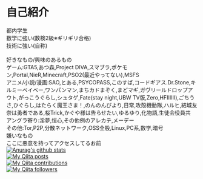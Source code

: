 # 自己紹介
都内学生<br>
数学に強い(数検2級※ギリギリ合格)<br>
技術に強い(自称)<br>
<br>
好きなもの/興味のあるもの<br>
ゲーム:GTA5,あつ森,Project DIVA,スマブラ,ポケモン,Portal,NieR,Minecraft,PSO2(最近やってない),MSFS<br>
アニメ/小説/漫画:SAO,とある,PSYCOPASS,このすば,コードギアス.Dr.Stone,キルミーベイベー,ワンパンマン,まちカドまぞく,まどマギ,ガヴリールドロップアウト,がっこうぐらし,シュタゲ,Fate(stay night,UBW TV版,Zero,HFⅠⅡⅢ),ごちうさ,ひぐらし,はたらく魔王さま！,のんのんびより,日常,攻殻機動隊,ハルヒ,結城友奈は勇者である,桜Trick,かぐや様は告らせたい,ゆるゆり,化物語,生徒会役員共<br>
アングラ寄り:淫夢,恒心,その他例のアレカテ,メーデー<br>
その他:Tor,P2P,分散ネットワーク,OSS全般,Linux,PC系,数学,暗号<br>
嫌いなもの<br>
ここに悪意を持ってアクセスしてるお前<br>
[![Anurag's github stats](https://github-readme-stats.vercel.app/api?username=yuuki76)](https://github.com/anuraghazra/github-readme-stats)<br>
[![My Qiita posts](https://qiita-badge.apiapi.app/s/yuuki76/posts.svg)](http://qiita.com/yuuki76)<br>
[![My Qiita contributions](https://qiita-badge.apiapi.app/s/yuuki76/contributions.svg)](http://qiita.com/yuuki76)<br>
[![My Qiita followers](https://qiita-badge.apiapi.app/s/yuuki76/followers.svg)](http://qiita.com/yuuki76)<br>
